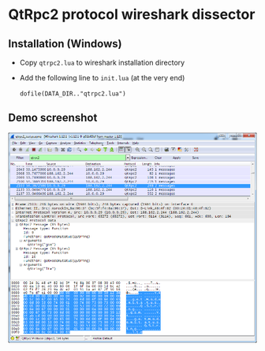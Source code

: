 QtRpc2 protocol wireshark dissector
================

Installation (Windows)
------------
- Copy `qtrpc2.lua` to wireshark installation directory
- Add the following line to `init.lua` (at the very end)

  `dofile(DATA_DIR.."qtrpc2.lua")`


Demo screenshot
------------
![alt tag](https://raw.githubusercontent.com/mofr/qtrpc2_dissector/master/screenshot.png)
